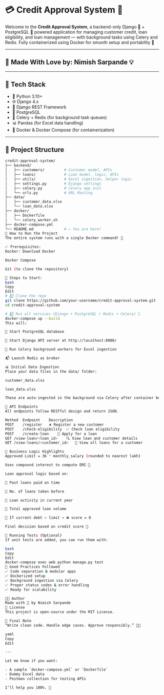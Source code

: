 # 💳 Credit Approval System 🏦

Welcome to the **Credit Approval System**, a backend-only Django 💼 + PostgreSQL 🐘 powered application for managing customer credit, loan eligibility, and loan management — with background tasks using Celery and Redis. Fully containerized using Docker for smooth setup and portability 🚀

---

## 🧠 Made With Love by: **Nimish Sarpande** 💡

---

## 🔧 Tech Stack

- 🐍 Python 3.10+
- 🌐 Django 4.x
- 🔄 Django REST Framework
- 🐘 PostgreSQL
- 🔁 Celery + Redis (for background task queues)
- 📊 Pandas (for Excel data handling)
- 🐳 Docker & Docker Compose (for containerization)

---

## 📁 Project Structure

```bash
credit-approval-system/
├── backend/
│   ├── customers/         # Customer model, APIs
│   ├── loans/             # Loan model, logic, APIs
│   ├── utils/             # Excel ingestion, helper logic
│   ├── settings.py        # Django settings
│   ├── celery.py          # Celery app init
│   └── urls.py            # URL Routing
├── data/
│   ├── customer_data.xlsx
│   └── loan_data.xlsx
├── docker/
│   ├── Dockerfile
│   └── celery_worker.sh
├── docker-compose.yml
└── README.md              # ← You are here!
🚀 How to Run the Project
The entire system runs with a single Docker command! 🐳

✅ Prerequisites:
Docker: Download Docker

Docker Compose

Git (to clone the repository)

🧪 Steps to Start:
bash
Copy
Edit
# 1️⃣ Clone the repo
git clone https://github.com/your-username/credit-approval-system.git
cd credit-approval-system

# 2️⃣ Run all services (Django + PostgreSQL + Redis + Celery) 🚀
docker-compose up --build
This will:

🐘 Start PostgreSQL database

🔄 Start Django API server at http://localhost:8000/

🧵 Run Celery background workers for Excel ingestion

📬 Launch Redis as broker

📊 Initial Data Ingestion
Place your data files in the data/ folder:

customer_data.xlsx

loan_data.xlsx

These are auto-ingested in the background via Celery after container boot. 💾

📡 API Endpoints
All endpoints follow RESTful design and return JSON.

Method	Endpoint	Description
POST	/register	➕ Register a new customer
POST	/check-eligibility	✅ Check loan eligibility
POST	/create-loan	🏦 Apply for a loan
GET	/view-loan/<loan_id>	🔍 View loan and customer details
GET	/view-loans/<customer_id>	📜 View all loans for a customer

🧠 Business Logic Highlights
Approved Limit = 36 * monthly_salary (rounded to nearest lakh)

Uses compound interest to compute EMI 💸

Loan approval logic based on:

🔹 Past loans paid on time

🔹 No. of loans taken before

🔹 Loan activity in current year

🔹 Total approved loan volume

🔹 If current debt > limit → ❌ score = 0

Final decision based on credit score 🧾

🧪 Running Tests (Optional)
If unit tests are added, you can run them with:

bash
Copy
Edit
docker-compose exec web python manage.py test
🧼 Good Practices Followed
✅ Code separation & modular apps
✅ Dockerized setup
✅ Background ingestion via Celery
✅ Proper status codes & error handling
✅ Ready for scalability

👨‍💻 Author
Made with 💙 by Nimish Sarpande
📜 License
This project is open-source under the MIT License.

💬 Final Note
“Write clean code. Handle edge cases. Approve responsibly.” 💼💸

yaml
Copy
Edit

---

Let me know if you want:

- A sample `docker-compose.yml` or `Dockerfile`
- Dummy Excel data
- Postman collection for testing APIs

I’ll help you 100%. 💪
